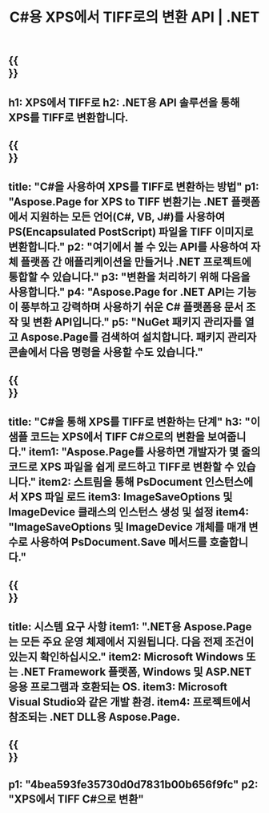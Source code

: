 ﻿---
translation: true
template: /_templates/_conversion-child-net.md
title: C#용 XPS에서 TIFF로의 변환 API |  .NET
url: /net/conversion/xps-to-tiff/
description: XPS에서 TIFF C#으로의 변환을 위한 샘플 코드입니다. VB.NET, Asp.NET 또는 모든 .NET 기반 응용 프로그램 내에서 일괄 XPS 파일을 TIFF로 변환하는 API 예제 코드를 사용합니다.
informat: XPS
outformat: TIFF
otherformats: XPS EPS
---

{{<section banner>}}
---
h1: XPS에서 TIFF로
h2: .NET용 API 솔루션을 통해 XPS를 TIFF로 변환합니다.
---

{{<section overview>}}
---
title: "C#을 사용하여 XPS를 TIFF로 변환하는 방법"
p1: "Aspose.Page for XPS to TIFF 변환기는 .NET 플랫폼에서 지원하는 모든 언어(C#, VB, J#)를 사용하여 PS(Encapsulated PostScript) 파일을 TIFF 이미지로 변환합니다."
p2: "여기에서 볼 수 있는 API를 사용하여 자체 플랫폼 간 애플리케이션을 만들거나 .NET 프로젝트에 통합할 수 있습니다."
p3: "변환을 처리하기 위해 다음을 사용합니다."
p4: "Aspose.Page for .NET API는 기능이 풍부하고 강력하며 사용하기 쉬운 C# 플랫폼용 문서 조작 및 변환 API입니다."
p5: "NuGet 패키지 관리자를 열고 Aspose.Page를 검색하여 설치합니다. 패키지 관리자 콘솔에서 다음 명령을 사용할 수도 있습니다."
---

{{<section feature1>}}
---
title: "C#을 통해 XPS를 TIFF로 변환하는 단계"
h3: "이 샘플 코드는 XPS에서 TIFF C#으로의 변환을 보여줍니다."
item1: "Aspose.Page를 사용하면 개발자가 몇 줄의 코드로 XPS 파일을 쉽게 로드하고 TIFF로 변환할 수 있습니다."
item2: 스트림을 통해 PsDocument 인스턴스에서 XPS 파일 로드
item3: ImageSaveOptions 및 ImageDevice 클래스의 인스턴스 생성 및 설정
item4: "ImageSaveOptions 및 ImageDevice 개체를 매개 변수로 사용하여 PsDocument.Save 메서드를 호출합니다."
---

{{<section feature2>}}
---
title: 시스템 요구 사항
item1: ".NET용 Aspose.Page는 모든 주요 운영 체제에서 지원됩니다. 다음 전제 조건이 있는지 확인하십시오."
item2: Microsoft Windows 또는 .NET Framework 플랫폼, Windows 및 ASP.NET 응용 프로그램과 호환되는 OS.
item3: Microsoft Visual Studio와 같은 개발 환경.
item4: 프로젝트에서 참조되는 .NET DLL용 Aspose.Page.
---

{{<section gist>}}
---
p1: "4bea593fe35730d0d7831b00b656f9fc"
p2: "XPS에서 TIFF C#으로 변환"
---
